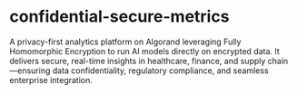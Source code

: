 # confidential-secure-metrics
A privacy-first analytics platform on Algorand leveraging Fully Homomorphic Encryption to run AI models directly on encrypted data. It delivers secure, real-time insights in healthcare, finance, and supply chain—ensuring data confidentiality, regulatory compliance, and seamless enterprise integration.
